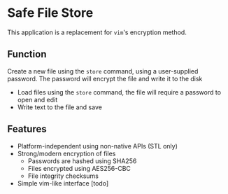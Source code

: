 # Safe File Store

This application is a replacement for `vim`'s encryption method. 

## Function

 Create a new file using the `store` command, using a user-supplied password. The password will encrypt the file and write it to the disk
* Load files using the `store` command, the file will require a password to open and edit
* Write text to the file and save

## Features

* Platform-independent using non-native APIs (STL only)
* Strong/modern encryption of files
    * Passwords are hashed using SHA256
    * Files encrypted using AES256-CBC
    * File integrity checksums
* Simple vim-like interface [todo]
